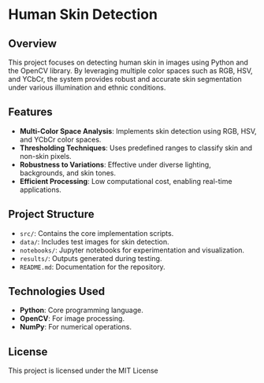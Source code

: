 # Human Skin Detection

## Overview
This project focuses on detecting human skin in images using Python and the OpenCV library. By leveraging multiple color spaces such as RGB, HSV, and YCbCr, the system provides robust and accurate skin segmentation under various illumination and ethnic conditions.

## Features
- **Multi-Color Space Analysis**: Implements skin detection using RGB, HSV, and YCbCr color spaces.
- **Thresholding Techniques**: Uses predefined ranges to classify skin and non-skin pixels.
- **Robustness to Variations**: Effective under diverse lighting, backgrounds, and skin tones.
- **Efficient Processing**: Low computational cost, enabling real-time applications.

## Project Structure
- `src/`: Contains the core implementation scripts.
- `data/`: Includes test images for skin detection.
- `notebooks/`: Jupyter notebooks for experimentation and visualization.
- `results/`: Outputs generated during testing.
- `README.md`: Documentation for the repository.

## Technologies Used
- **Python**: Core programming language.
- **OpenCV**: For image processing.
- **NumPy**: For numerical operations.

## License
This project is licensed under the MIT License
